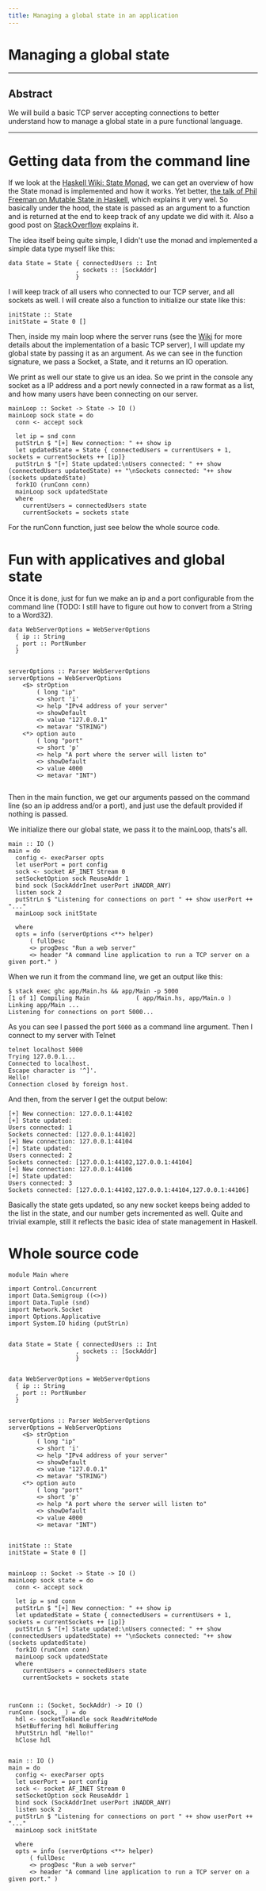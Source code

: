 ```yaml
---
title: Managing a global state in an application
---
```


# Managing a global state


---
## Abstract

We will build a basic TCP server accepting connections to better
understand how to manage a global state in a pure functional language.

---

# Getting data from the command line


If we look at the [Haskell Wiki: State
Monad](https://wiki.haskell.org/State_Monad), we can get an overview
of how the State monad is implemented and how it works. Yet better,
[the talk of Phil Freeman on Mutable State in
Haskell](https://www.youtube.com/watch?v=thyO6p2bMAc), which explains
it very wel. So basically under the hood, the state is passed as an
argument to a function and is returned at the end to keep track of any
update we did with it. Also a good post on
[StackOverflow](https://stackoverflow.com/questions/13536761/what-other-ways-can-state-be-handled-in-a-pure-functional-language-besides-with)
explains it.

The idea itself being quite simple, I didn't use the monad and
implemented a simple data type myself like this:

```
data State = State { connectedUsers :: Int
                   , sockets :: [SockAddr]
                   }
```

I will keep track of all users who connected to our TCP server, and
all sockets as well. I will create also a function to initialize our
state like this:

```
initState :: State
initState = State 0 []
```

Then, inside my main loop where the server runs (see the
[Wiki](https://wiki.haskell.org/Implement_a_chat_server) for more
details about the implementation of a basic TCP server), I will update
my global state by passing it as an argument. As we can see in the
function signature, we pass a Socket, a State, and it returns an IO
operation.

We print as well our state to give us an idea. So we print in the
console any socket as a IP address and a port newly connected in a raw
format as a list, and how many users have been connecting on our
server.

```
mainLoop :: Socket -> State -> IO ()
mainLoop sock state = do
  conn <- accept sock

  let ip = snd conn
  putStrLn $ "[+] New connection: " ++ show ip
  let updatedState = State { connectedUsers = currentUsers + 1, sockets = currentSockets ++ [ip]}
  putStrLn $ "[+] State updated:\nUsers connected: " ++ show (connectedUsers updatedState) ++ "\nSockets connected: "++ show (sockets updatedState)
  forkIO (runConn conn)
  mainLoop sock updatedState
  where
    currentUsers = connectedUsers state
    currentSockets = sockets state
```

For the runConn function, just see below the whole source code.

# Fun with applicatives and global state

Once it is done, just for fun we make an ip and a port configurable
from the command line (TODO: I still have to figure out how to convert
from a String to a Word32).

```
data WebServerOptions = WebServerOptions
  { ip :: String
  , port :: PortNumber
  }


serverOptions :: Parser WebServerOptions
serverOptions = WebServerOptions
    <$> strOption
        ( long "ip"
        <> short 'i'
        <> help "IPv4 address of your server"
        <> showDefault
        <> value "127.0.0.1"
        <> metavar "STRING")
    <*> option auto
        ( long "port"
        <> short 'p'
        <> help "A port where the server will listen to"
        <> showDefault
        <> value 4000
        <> metavar "INT")


```

Then in the main function, we get our arguments passed on the command
line (so an ip address and/or a port), and just use the default
provided if nothing is passed.

We initialize there our global state, we pass it to the mainLoop, thats's all.

```
main :: IO ()
main = do
  config <- execParser opts
  let userPort = port config
  sock <- socket AF_INET Stream 0
  setSocketOption sock ReuseAddr 1
  bind sock (SockAddrInet userPort iNADDR_ANY)
  listen sock 2
  putStrLn $ "Listening for connections on port " ++ show userPort ++ "..."
  mainLoop sock initState

  where
  opts = info (serverOptions <**> helper)
      ( fullDesc
      <> progDesc "Run a web server"
      <> header "A command line application to run a TCP server on a given port." )
```

When we run it from the command line, we get an output like this:

```
$ stack exec ghc app/Main.hs && app/Main -p 5000
[1 of 1] Compiling Main             ( app/Main.hs, app/Main.o )
Linking app/Main ...
Listening for connections on port 5000...

```

As you can see I passed the port `5000` as a command line
argument. Then I connect to my server with Telnet

```
telnet localhost 5000
Trying 127.0.0.1...
Connected to localhost.
Escape character is '^]'.
Hello!
Connection closed by foreign host.
```

And then, from the server I get the output below:

```
[+] New connection: 127.0.0.1:44102
[+] State updated:
Users connected: 1
Sockets connected: [127.0.0.1:44102]
[+] New connection: 127.0.0.1:44104
[+] State updated:
Users connected: 2
Sockets connected: [127.0.0.1:44102,127.0.0.1:44104]
[+] New connection: 127.0.0.1:44106
[+] State updated:
Users connected: 3
Sockets connected: [127.0.0.1:44102,127.0.0.1:44104,127.0.0.1:44106]
```

Basically the state gets updated, so any new socket keeps being added
to the list in the state, and our number gets incremented as
well. Quite and trivial example, still it reflects the basic idea of
state management in Haskell.


# Whole source code

```
module Main where

import Control.Concurrent
import Data.Semigroup ((<>))
import Data.Tuple (snd)
import Network.Socket
import Options.Applicative
import System.IO hiding (putStrLn)


data State = State { connectedUsers :: Int
                   , sockets :: [SockAddr]
                   }


data WebServerOptions = WebServerOptions
  { ip :: String
  , port :: PortNumber
  }


serverOptions :: Parser WebServerOptions
serverOptions = WebServerOptions
    <$> strOption
        ( long "ip"
        <> short 'i'
        <> help "IPv4 address of your server"
        <> showDefault
        <> value "127.0.0.1"
        <> metavar "STRING")
    <*> option auto
        ( long "port"
        <> short 'p'
        <> help "A port where the server will listen to"
        <> showDefault
        <> value 4000
        <> metavar "INT")


initState :: State
initState = State 0 []


mainLoop :: Socket -> State -> IO ()
mainLoop sock state = do
  conn <- accept sock

  let ip = snd conn
  putStrLn $ "[+] New connection: " ++ show ip
  let updatedState = State { connectedUsers = currentUsers + 1, sockets = currentSockets ++ [ip]}
  putStrLn $ "[+] State updated:\nUsers connected: " ++ show (connectedUsers updatedState) ++ "\nSockets connected: "++ show (sockets updatedState)
  forkIO (runConn conn)
  mainLoop sock updatedState
  where
    currentUsers = connectedUsers state
    currentSockets = sockets state



runConn :: (Socket, SockAddr) -> IO ()
runConn (sock, _) = do
  hdl <- socketToHandle sock ReadWriteMode
  hSetBuffering hdl NoBuffering
  hPutStrLn hdl "Hello!"
  hClose hdl


main :: IO ()
main = do
  config <- execParser opts
  let userPort = port config
  sock <- socket AF_INET Stream 0
  setSocketOption sock ReuseAddr 1
  bind sock (SockAddrInet userPort iNADDR_ANY)
  listen sock 2
  putStrLn $ "Listening for connections on port " ++ show userPort ++ "..."
  mainLoop sock initState

  where
  opts = info (serverOptions <**> helper)
      ( fullDesc
      <> progDesc "Run a web server"
      <> header "A command line application to run a TCP server on a given port." )
```
